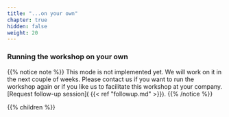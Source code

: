 ```yaml
---
title: "...on your own"
chapter: true
hidden: false
weight: 20
---
```


### Running the workshop on your own


{{% notice note %}}
This mode is not implemented yet. We will work on it in the next couple of weeks. Please contact us if you want to run the workshop again or if you like us to facilitate this workshop at your company.
[Request follow-up session]( {{< ref "followup.md" >}}).
{{% /notice %}}


{{% children %}}
